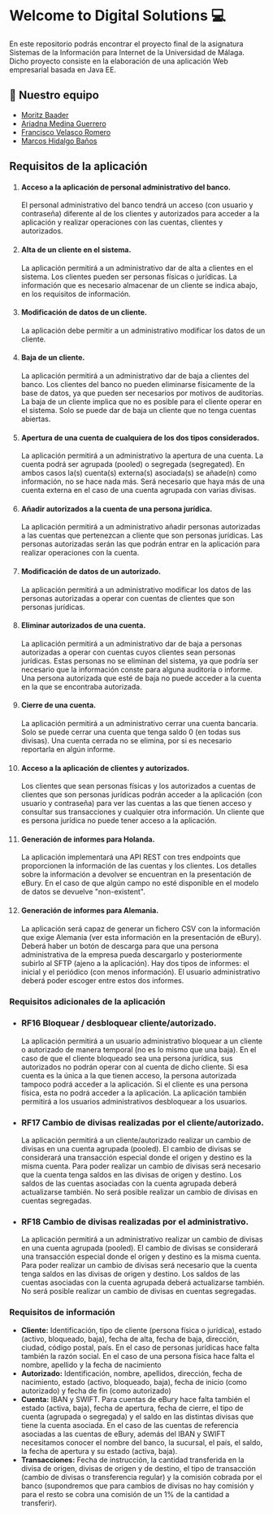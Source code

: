 # Welcome to Digital Solutions :computer: 
En este repositorio podrás encontrar el proyecto final de la asignatura Sistemas de la Información para Internet de la Universidad de Málaga. Dicho proyecto consiste en la elaboración de una aplicación Web empresarial basada en Java EE.

## 📌 Nuestro equipo
- [Moritz Baader](https://github.com/MoritzB112)
- [Ariadna Medina Guerrero](https://github.com/Ariadna-Medina)
- [Francisco Velasco Romero](https://github.com/franVR10)
- [Marcos Hidalgo Baños](https://github.com/MarkosHB)

## Requisitos de la aplicación
1)	#### **Acceso a la aplicación de personal administrativo del banco.** <br> 
      El personal administrativo del banco tendrá un acceso (con usuario y contraseña) diferente al de los clientes y autorizados para acceder a la aplicación y realizar operaciones con las cuentas, clientes y autorizados.
2)	#### **Alta de un cliente en el sistema.** <br> 
      La aplicación permitirá a un administrativo dar de alta a clientes en el sistema. Los clientes pueden ser personas físicas o jurídicas. La información que es necesario almacenar de un cliente se indica abajo, en los requisitos de información.
3)	#### **Modificación de datos de un cliente.** <br> 
      La aplicación debe permitir a un administrativo modificar los datos de un cliente.
4)	#### **Baja de un cliente.** <br> 
      La aplicación permitirá a un administrativo dar de baja a clientes del banco. Los clientes del banco no pueden eliminarse físicamente de la base de datos, ya que pueden ser necesarios por motivos de auditorías. La baja de un cliente implica que no es posible para el cliente operar en el sistema. Solo se puede dar de baja un cliente que no tenga cuentas abiertas.
5)	#### **Apertura de una cuenta de cualquiera de los dos tipos considerados.** <br> 
      La aplicación permitirá a un administrativo la apertura de una cuenta. La cuenta podrá ser agrupada (pooled) o segregada (segregated). En ambos casos la(s) cuenta(s) externa(s) asociada(s) se añade(n) como información, no se hace nada más. Será necesario que haya más de una cuenta externa en el caso de una cuenta agrupada con varias divisas.
6)	#### **Añadir autorizados a la cuenta de una persona jurídica.** <br> 
      La aplicación permitirá a un administrativo añadir personas autorizadas a las cuentas que pertenezcan a cliente que son personas jurídicas. Las personas autorizadas serán las que podrán entrar en la aplicación para realizar operaciones con la cuenta.
7)	#### **Modificación de datos de un autorizado.** <br> 
      La aplicación permitirá a un administrativo modificar los datos de las personas autorizadas a operar con cuentas de clientes que son personas jurídicas.
8)	#### **Eliminar autorizados de una cuenta.** <br>
      La aplicación permitirá a un administrativo dar de baja a personas autorizadas a operar con cuentas cuyos clientes sean personas jurídicas. Estas personas no se eliminan del sistema, ya que podría ser necesario que la información conste para alguna auditoría o informe. Una persona autorizada que esté de baja no puede acceder a la cuenta en la que se encontraba autorizada.
9)	#### **Cierre de una cuenta.** <br>
      La aplicación permitirá a un administrativo cerrar una cuenta bancaria. Solo se puede cerrar una cuenta que tenga saldo 0 (en todas sus divisas). Una cuenta cerrada no se elimina, por si es necesario reportarla en algún informe.
10)	#### **Acceso a la aplicación de clientes y autorizados.** <br>
      Los clientes que sean personas físicas y los autorizados a cuentas de clientes que son personas jurídicas podrán acceder a la aplicación (con usuario y contraseña) para ver las cuentas a las que tienen acceso y consultar sus transacciones y cualquier otra información. Un cliente que es persona jurídica no puede tener acceso a la aplicación.
11)	#### **Generación de informes para Holanda.** <br>
      La aplicación implementará una API REST con tres endpoints que proporcionen la información de las cuentas y los clientes. Los detalles sobre la información a devolver se encuentran en la presentación de eBury. En el caso de que algún campo no esté disponible en el modelo de datos se devuelve "non-existent".
12)	#### **Generación de informes para Alemania.** <br>
      La aplicación será capaz de generar un fichero CSV con la información que exige Alemania (ver esta información en la presentación de eBury). Deberá haber un botón de descarga para que una persona administrativa de la empresa pueda descargarlo y posteriormente subirlo al SFTP (ajeno a la aplicación). Hay dos tipos de informes: el inicial y el periódico (con menos información). El usuario administrativo deberá poder escoger entre estos dos informes.

### Requisitos adicionales de la aplicación
-  ### **RF16	Bloquear / desbloquear cliente/autorizado.** <br>
      La aplicación permitirá a un usuario administrativo bloquear a un cliente o autorizado de manera temporal (no es lo mismo que una baja). En el caso de que el cliente bloqueado sea una persona jurídica, sus autorizados no podrán operar con al cuenta de dicho cliente. Si esa cuenta es la única a la que tienen acceso, la persona autorizada tampoco podrá acceder a la aplicación. Si el cliente es una persona física, esta no podrá acceder a la aplicación. La aplicación también permitirá a los usuarios administrativos desbloquear a los usuarios.
-  ### **RF17	Cambio de divisas realizadas por el cliente/autorizado.** <br>
      La aplicación permitirá a un cliente/autorizado realizar un cambio de divisas en una cuenta agrupada (pooled). El cambio de divisas se considerará una transacción especial donde el origen y destino es la misma cuenta. Para poder realizar un cambio de divisas será necesario que la cuenta tenga saldos en las divisas de origen y destino. Los saldos de las cuentas asociadas con la cuenta agrupada deberá actualizarse también. No será posible realizar un cambio de divisas en cuentas segregadas.
-  ### **RF18	Cambio de divisas realizadas por el administrativo.** <br>
      La aplicación permitirá a un administrativo realizar un cambio de divisas en una cuenta agrupada (pooled). El cambio de divisas se considerará una transacción especial donde el origen y destino es la misma cuenta. Para poder realizar un cambio de divisas será necesario que la cuenta tenga saldos en las divisas de origen y destino. Los saldos de las cuentas asociadas con la cuenta agrupada deberá actualizarse también. No será posible realizar un cambio de divisas en cuentas segregadas.


### Requisitos de información
- **Cliente:**	Identificación, tipo de cliente (persona física o jurídica), estado (activo, bloqueado, baja), fecha de alta, fecha de baja, dirección, ciudad, código postal, país. En el caso de personas jurídicas hace falta también la razón social. En el caso de una persona física hace falta el nombre, apellido y la fecha de nacimiento
- **Autorizado:**	Identificación, nombre, apellidos, dirección, fecha de nacimiento, estado (activo, bloqueado, baja), fecha de inicio (como autorizado) y fecha de fin (como autorizado)
- **Cuenta:**	IBAN y SWIFT. Para cuentas de eBury hace falta también el estado (activa, baja), fecha de apertura, fecha de cierre, el tipo de cuenta (agrupada o segregada) y el saldo en las distintas divisas que tiene la cuenta asociada. En el caso de las cuentas de referencia asociadas a las cuentas de eBury, además del IBAN y SWIFT necesitamos conocer el nombre del banco, la sucursal, el país, el saldo, la fecha de apertura y su estado (activa, baja).
- **Transacciones:**	Fecha de instrucción, la cantidad transferida en la divisa de origen, divisas de origen y de destino, el tipo de transacción (cambio de divisas o transferencia regular) y la comisión cobrada por el banco (supondremos que para cambios de divisas no hay comisión y para el resto se cobra una comisión de un 1% de la cantidad a transferir).

